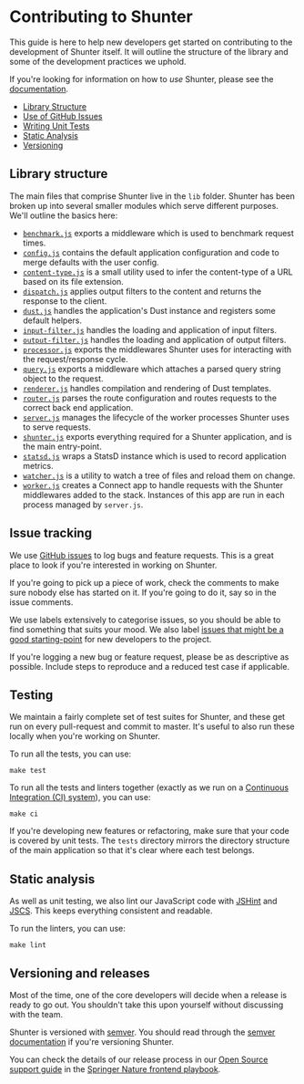 # Contributing to Shunter

This guide is here to help new developers get started on contributing to the development of Shunter itself. It will outline the structure of the library and some of the development practices we uphold.

If you're looking for information on how to _use_ Shunter, please see the [documentation](index.md).

* [Library Structure](#library-structure)
* [Use of GitHub Issues](#issue-tracking)
* [Writing Unit Tests](#testing)
* [Static Analysis](#static-analysis)
* [Versioning](#versioning-and-releases)

## Library structure

The main files that comprise Shunter live in the `lib` folder. Shunter has been broken up into several smaller modules which serve different purposes. We'll outline the basics here:

* [`benchmark.js`](https://github.com/springernature/shunter/blob/master/lib/benchmark.js) exports a middleware which is used to benchmark request times.
* [`config.js`](https://github.com/springernature/shunter/blob/master/lib/config.js) contains the default application configuration and code to merge defaults with the user config.
* [`content-type.js`](https://github.com/springernature/shunter/blob/master/lib/content-type.js) is a small utility used to infer the content-type of a URL based on its file extension.
* [`dispatch.js`](https://github.com/springernature/shunter/blob/master/lib/dispatch.js) applies output filters to the content and returns the response to the client.
* [`dust.js`](https://github.com/springernature/shunter/blob/master/lib/dust.js) handles the application's Dust instance and registers some default helpers.
* [`input-filter.js`](https://github.com/springernature/shunter/blob/master/lib/input-filter.js) handles the loading and application of input filters.
* [`output-filter.js`](https://github.com/springernature/shunter/blob/master/lib/output-filter.js) handles the loading and application of output filters.
* [`processor.js`](https://github.com/springernature/shunter/blob/master/lib/processor.js) exports the middlewares Shunter uses for interacting with the request/response cycle.
* [`query.js`](https://github.com/springernature/shunter/blob/master/lib/query.js) exports a middleware which attaches a parsed query string object to the request.
* [`renderer.js`](https://github.com/springernature/shunter/blob/master/lib/renderer.js) handles compilation and rendering of Dust templates.
* [`router.js`](https://github.com/springernature/shunter/blob/master/lib/router.js) parses the route configuration and routes requests to the correct back end application.
* [`server.js`](https://github.com/springernature/shunter/blob/master/lib/server.js) manages the lifecycle of the worker processes Shunter uses to serve requests.
* [`shunter.js`](https://github.com/springernature/shunter/blob/master/lib/shunter.js) exports everything required for a Shunter application, and is the main entry-point.
* [`statsd.js`](https://github.com/springernature/shunter/blob/master/lib/statsd.js) wraps a StatsD instance which is used to record application metrics.
* [`watcher.js`](https://github.com/springernature/shunter/blob/master/lib/watcher.js) is a utility to watch a tree of files and reload them on change.
* [`worker.js`](https://github.com/springernature/shunter/blob/master/lib/worker.js) creates a Connect app to handle requests with the Shunter middlewares added to the stack. Instances of this app are run in each process managed by `server.js`.

## Issue tracking

We use [GitHub issues](https://github.com/springernature/shunter/issues) to log bugs and feature requests. This is a great place to look if you're interested in working on Shunter.

If you're going to pick up a piece of work, check the comments to make sure nobody else has started on it. If you're going to do it, say so in the issue comments.

We use labels extensively to categorise issues, so you should be able to find something that suits your mood. We also label [issues that might be a good starting-point](https://github.com/springernature/shunter/labels/good-starter-issue) for new developers to the project.

If you're logging a new bug or feature request, please be as descriptive as possible. Include steps to reproduce and a reduced test case if applicable.

## Testing

We maintain a fairly complete set of test suites for Shunter, and these get run on every pull-request and commit to master. It's useful to also run these locally when you're working on Shunter.

To run all the tests, you can use:

```shell
make test
```

To run all the tests and linters together (exactly as we run on a [Continuous Integration (CI) system](https://en.wikipedia.org/wiki/Continuous_integration)), you can use:

```shell
make ci
```

If you're developing new features or refactoring, make sure that your code is covered by unit tests. The `tests` directory mirrors the directory structure of the main application so that it's clear where each test belongs.

## Static analysis

As well as unit testing, we also lint our JavaScript code with [JSHint](http://jshint.com/) and [JSCS](http://jscs.info/). This keeps everything consistent and readable.

To run the linters, you can use:

```shell
make lint
```

## Versioning and releases

Most of the time, one of the core developers will decide when a release is ready to go out. You shouldn't take this upon yourself without discussing with the team.

Shunter is versioned with [semver](http://semver.org/). You should read through the [semver documentation](http://semver.org) if you're versioning Shunter.

You can check the details of our release process in our [Open Source support guide](https://github.com/springernature/frontend-playbook/blob/master/practices/open-source-support.md#release-process) in the [Springer Nature frontend playbook](https://github.com/springernature/frontend-playbook).
